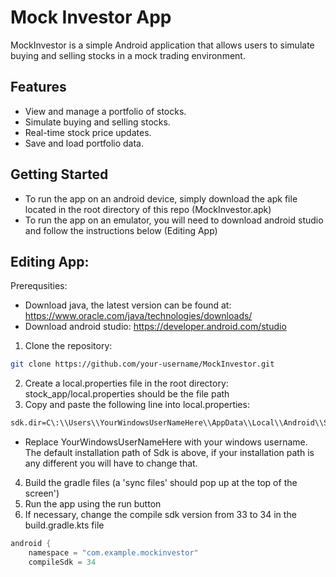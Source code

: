 # Mock Investor App  
MockInvestor is a simple Android application that allows users to simulate buying and selling stocks in a mock trading environment.

## Features

- View and manage a portfolio of stocks.
- Simulate buying and selling stocks.
- Real-time stock price updates.
- Save and load portfolio data.

## Getting Started  
- To run the app on an android device, simply download the apk file located in the root directory of this repo (MockInvestor.apk)
- To run the app on an emulator, you will need to download android studio and follow the instructions below (Editing App)

## Editing App:
Prerequsities:  
- Download java, the latest version can be found at: https://www.oracle.com/java/technologies/downloads/
- Download android studio: https://developer.android.com/studio
1. Clone the repository:
```bash
git clone https://github.com/your-username/MockInvestor.git
```  
2. Create a local.properties file in the root directory: stock_app/local.properties should be the file path   
3. Copy and paste the following line into local.properties:  
```txt
sdk.dir=C\:\\Users\\YourWindowsUserNameHere\\AppData\\Local\\Android\\Sdk
```
- Replace YourWindowsUserNameHere with your windows username. The default installation path of Sdk is above, if your installation path is any different you will have to change that.  
4. Build the gradle files (a 'sync files' should pop up at the top of the screen')  
5. Run the app using the run button 
6. If necessary, change the compile sdk version from 33 to 34 in the build.gradle.kts file
```kts
android {
    namespace = "com.example.mockinvestor"
    compileSdk = 34
```
